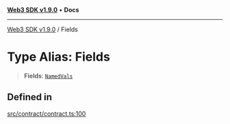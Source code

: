 [**Web3 SDK v1.9.0**](../README.md) • **Docs**

***

[Web3 SDK v1.9.0](../globals.md) / Fields

# Type Alias: Fields

> **Fields**: [`NamedVals`](NamedVals.md)

## Defined in

[src/contract/contract.ts:100](https://github.com/Mystic-Nayy/alephium-web3/blob/c1afd789a197ce5fe21f08c2965942090157c33d/packages/web3/src/contract/contract.ts#L100)
